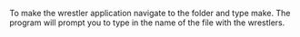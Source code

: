 To make the wrestler application navigate to the folder and type make. The program will prompt you to type in the name of the file with the wrestlers.